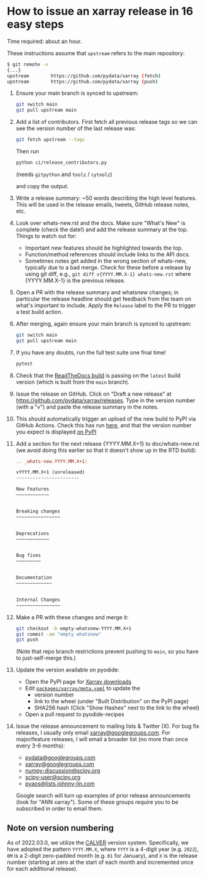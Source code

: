 # How to issue an xarray release in 16 easy steps

Time required: about an hour.

These instructions assume that `upstream` refers to the main repository:

```sh
$ git remote -v
{...}
upstream        https://github.com/pydata/xarray (fetch)
upstream        https://github.com/pydata/xarray (push)
```

<!-- markdownlint-disable MD031 -->

1.  Ensure your main branch is synced to upstream:
    ```sh
    git switch main
    git pull upstream main
    ```
2.  Add a list of contributors.
    First fetch all previous release tags so we can see the version number of the last release was:

    ```sh
    git fetch upstream --tags
    ```

    Then run

    ```sh
    python ci/release_contributors.py
    ```

    (needs `gitpython` and `toolz` / `cytoolz`)

    and copy the output.

3.  Write a release summary: ~50 words describing the high level features. This
    will be used in the release emails, tweets, GitHub release notes, etc.
4.  Look over whats-new.rst and the docs. Make sure "What's New" is complete
    (check the date!) and add the release summary at the top.
    Things to watch out for:
    - Important new features should be highlighted towards the top.
    - Function/method references should include links to the API docs.
    - Sometimes notes get added in the wrong section of whats-new, typically
      due to a bad merge. Check for these before a release by using git diff,
      e.g., `git diff v{YYYY.MM.X-1} whats-new.rst` where {YYYY.MM.X-1} is the previous
      release.
5.  Open a PR with the release summary and whatsnew changes; in particular the
    release headline should get feedback from the team on what's important to include.
    Apply the `Release` label to the PR to trigger a test build action.

6.  After merging, again ensure your main branch is synced to upstream:
    ```sh
    git switch main
    git pull upstream main
    ```
7.  If you have any doubts, run the full test suite one final time!
    ```sh
    pytest
    ```
8.  Check that the [ReadTheDocs build](https://readthedocs.org/projects/xray/) is passing on the `latest` build version (which is built from the `main` branch).
9.  Issue the release on GitHub. Click on "Draft a new release" at
    <https://github.com/pydata/xarray/releases>. Type in the version number (with a "v")
    and paste the release summary in the notes.
10. This should automatically trigger an upload of the new build to PyPI via GitHub Actions.
    Check this has run [here](https://github.com/pydata/xarray/actions/workflows/pypi-release.yaml),
    and that the version number you expect is displayed [on PyPI](https://pypi.org/project/xarray/)
11. Add a section for the next release {YYYY.MM.X+1} to doc/whats-new.rst (we avoid doing this earlier so that it doesn't show up in the RTD build):

    ```rst
    .. _whats-new.YYYY.MM.X+1:

    vYYYY.MM.X+1 (unreleased)
    -----------------------

    New Features
    ~~~~~~~~~~~~


    Breaking changes
    ~~~~~~~~~~~~~~~~


    Deprecations
    ~~~~~~~~~~~~


    Bug fixes
    ~~~~~~~~~


    Documentation
    ~~~~~~~~~~~~~


    Internal Changes
    ~~~~~~~~~~~~~~~~

    ```

12. Make a PR with these changes and merge it:

    ```sh
    git checkout -b empty-whatsnew-YYYY.MM.X+1
    git commit -am "empty whatsnew"
    git push
    ```

    (Note that repo branch restrictions prevent pushing to `main`, so you have to just-self-merge this.)

13. Update the version available on pyodide:
    - Open the PyPI page for [Xarray downloads](https://pypi.org/project/xarray/#files)
    - Edit [`packages/xarray/meta.yaml`](https://github.com/pyodide/pyodide-recipes/blob/main/packages/xarray/meta.yaml) to update the
      - version number
      - link to the wheel (under "Built Distribution" on the PyPI page)
      - SHA256 hash (Click "Show Hashes" next to the link to the wheel)
    - Open a pull request to pyodide-recipes

14. Issue the release announcement to mailing lists & Twitter (X). For bug fix releases, I
    usually only email xarray@googlegroups.com. For major/feature releases, I will email a broader
    list (no more than once every 3-6 months):
    - pydata@googlegroups.com
    - xarray@googlegroups.com
    - numpy-discussion@scipy.org
    - scipy-user@scipy.org
    - pyaos@lists.johnny-lin.com

    Google search will turn up examples of prior release announcements (look for
    "ANN xarray").
    Some of these groups require you to be subscribed in order to email them.

<!-- markdownlint-enable MD013 -->

## Note on version numbering

As of 2022.03.0, we utilize the [CALVER](https://calver.org/) version system.
Specifically, we have adopted the pattern `YYYY.MM.X`, where `YYYY` is a 4-digit
year (e.g. `2022`), `0M` is a 2-digit zero-padded month (e.g. `01` for January), and `X` is the release number (starting at zero at the start of each month and incremented once for each additional release).
